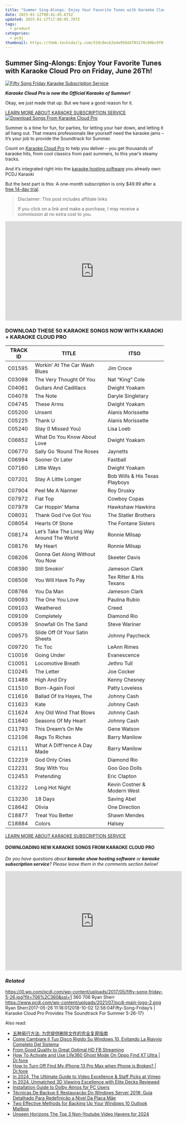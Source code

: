 ```yaml
---
title: "Summer Sing-Alongs: Enjoy Your Favorite Tunes with Karaoke Cloud Pro on Friday, June 26Th!"
date: 2025-01-12T00:41:45.675Z
updated: 2025-01-17T17:09:05.707Z
tags:
  - product
categories:
  - pcdj
thumbnail: https://thmb.techidaily.com/519c0ecb3a4e958d4703170c89bc9f0f4e206bb0aa2219c94653cd1097dc9a0c.jpg
---
```


## Summer Sing-Alongs: Enjoy Your Favorite Tunes with Karaoke Cloud Pro on Friday, June 26Th!

[![Fifty Song Friday Karaoke Subscription Service](https://i0.wp.com/pcdj.com/wp-content/uploads/2017/05/fifty-song-friday-5-26.jpg?resize=706%2C321&ssl=1)](https://i0.wp.com/pcdj.com/wp-content/uploads/2017/05/fifty-song-friday-5-26.jpg?fit=706%2C360&ssl=1 "Fifty Song Friday Karaoke Subscription Service")

_**Karaoke Cloud Pro is now the Official Karaoke of Summer!**_

Okay, we just made that up. But we have a good reason for it.

[LEARN MORE ABOUT KARAOKE SUBSCRIPTION SERVICE ![Download Songs From Karaoke Cloud Pro](https://i2.wp.com/pcdj.com/wp-content/uploads/2017/05/karaokecloudpro-retrievetracks2.jpg?fit=300%2C300&ssl=1 "Download Songs From Karaoke Cloud Pro")](https://tools.techidaily.com/pcdj/products/)

Summer is a time for fun, for parties, for letting your hair down, and letting it all hang out. That means professionals like yourself need the karaoke jams – it’s your job to provide the Soundtrack for Summer.

Count on [Karaoke Cloud Pro](https://tools.techidaily.com/pcdj/products/) to help you deliver – you get thousands of karaoke hits, from cool classics from past summers, to this year’s steamy tracks.

And it’s integrated right into the [karaoke hosting software](https://tools.techidaily.com/pcdj/products/) you already own: PCDJ Karaoki

But the best part is this: A one-month subscription is only $49.99 after a [free 14-day trial](https://www.karaokelocker.com/subscription.pl).

>  Disclaimer: This post includes affiliate links
>
>  If you click on a link and make a purchase, I may receive a commission at no extra cost to you.
>

<!-- affiliate ads begin -->
<iframe width="560" height="315" src="https://www.youtube.com/embed/YB7Ou4-iKVM?si=7Fq8iUwI8voccMLx" title="YouTube video player" frameborder="0" allow="accelerometer; autoplay; clipboard-write; encrypted-media; gyroscope; picture-in-picture; web-share" referrerpolicy="strict-origin-when-cross-origin" allowfullscreen></iframe>
<!-- affiliate ads end -->

### DOWNLOAD THESE 50 KARAOKE SONGS NOW WITH KARAOKI + KARAOKE CLOUD PRO

| **TRACK ID** | **TITLE**                                | **ITSO**                       |
| ------------ | ---------------------------------------- | ------------------------------ |
| C01595       | Workin’ At The Car Wash Blues            | Jim Croce                      |
| C03098       | The Very Thought Of You                  | Nat “King” Cole                |
| C04061       | Guitars And Cadillacs                    | Dwight Yoakam                  |
| C04078       | The Note                                 | Daryle Singletary              |
| C04745       | These Arms                               | Dwight Yoakam                  |
| C05200       | Unsent                                   | Alanis Morissette              |
| C05225       | Thank U                                  | Alanis Morissette              |
| C05240       | Stay (I Missed You)                      | Lisa Loeb                      |
| C06652       | What Do You Know About Love              | Dwight Yoakam                  |
| C06770       | Sally Go ‘Round The Roses                | Jaynetts                       |
| C06994       | Sooner Or Later                          | Fastball                       |
| C07160       | Little Ways                              | Dwight Yoakam                  |
| C07201       | Stay A Little Longer                     | Bob Wills & His Texas Playboys |
| C07904       | Peel Me A Nanner                         | Roy Drusky                     |
| C07972       | Flat Top                                 | Cowboy Copas                   |
| C07979       | Car Hoppin’ Mama                         | Hawkshaw Hawkins               |
| C08031       | Thank God I’ve Got You                   | The Statler Brothers           |
| C08054       | Hearts Of Stone                          | The Fontane Sisters            |
| C08174       | Let’s Take The Long Way Around The World | Ronnie Milsap                  |
| C08176       | My Heart                                 | Ronnie Milsap                  |
| C08206       | Gonna Get Along Without You Now          | Skeeter Davis                  |
| C08390       | Still Smokin’                            | Jameson Clark                  |
| C08506       | You Will Have To Pay                     | Tex Ritter & His Texans        |
| C08766       | You Da Man                               | Jameson Clark                  |
| C09093       | The One You Love                         | Paulina Rubio                  |
| C09103       | Weathered                                | Creed                          |
| C09109       | Completely                               | Diamond Rio                    |
| C09539       | Snowfall On The Sand                     | Steve Wariner                  |
| C09575       | Slide Off Of Your Satin Sheets           | Johnny Paycheck                |
| C09720       | Tic Toc                                  | LeAnn Rimes                    |
| C10016       | Going Under                              | Evanescence                    |
| C10051       | Locomotive Breath                        | Jethro Tull                    |
| C10245       | The Letter                               | Joe Cocker                     |
| C11488       | High And Dry                             | Kenny Chesney                  |
| C11510       | Born-Again Fool                          | Patty Loveless                 |
| C11616       | Ballad Of Ira Hayes, The                 | Johnny Cash                    |
| C11623       | Kate                                     | Johnny Cash                    |
| C11624       | Any Old Wind That Blows                  | Johnny Cash                    |
| C11640       | Seasons Of My Heart                      | Johnny Cash                    |
| C11793       | This Dream’s On Me                       | Gene Watson                    |
| C12106       | Rags To Riches                           | Barry Manilow                  |
| C12111       | What A Diff’rence A Day Made             | Barry Manilow                  |
| C12219       | God Only Cries                           | Diamond Rio                    |
| C12231       | Stay With You                            | Goo Goo Dolls                  |
| C12453       | Pretending                               | Eric Clapton                   |
| C13222       | Long Hot Night                           | Kevin Costner & Modern West    |
| C13230       | 18 Days                                  | Saving Abel                    |
| C18642       | Olivia                                   | One Direction                  |
| C18877       | Treat You Better                         | Shawn Mendes                   |
| C18884       | Colors                                   | Halsey                         |

[LEARN MORE ABOUT KARAOKE SUBSCRIPTION SERVICE](https://tools.techidaily.com/pcdj/products/)

#### DOWNLOADING NEW KARAOKE SONGS FROM KARAOKE CLOUD PRO

_Do you have questions about **karaoke show hosting software** or **karaoke subscription service**? Please leave them in the comments section below!_

<!-- affiliate ads begin -->
<iframe width="560" height="315" src="https://www.youtube.com/embed/Hpne0zPsZwU?si=yN5QDsG_WLb_Y3u-" title="YouTube video player" frameborder="0" allow="accelerometer; autoplay; clipboard-write; encrypted-media; gyroscope; picture-in-picture; web-share" referrerpolicy="strict-origin-when-cross-origin" allowfullscreen></iframe>
<!-- affiliate ads end -->

### _Related_

https://i0.wp.com/pcdj.com/wp-content/uploads/2017/05/fifty-song-friday-5-26.jpg?fit=706%2C360&ssl=1 360 706 Ryan Sherr https://www.pcdj.com/wp-content/uploads/2021/07/pcdj-main-logo-2.png Ryan Sherr2017-05-26 11:18:012018-10-02 12:58:04Fifty-Song-Friday’s | Karaoke Cloud Pro Provides The Soundtrack For Summer 5-26-17}

<ins class="adsbygoogle"
     style="display:block"
     data-ad-format="autorelaxed"
     data-ad-client="ca-pub-7571918770474297"
     data-ad-slot="1223367746"></ins>

<ins class="adsbygoogle"
     style="display:block"
     data-ad-client="ca-pub-7571918770474297"
     data-ad-slot="8358498916"
     data-ad-format="auto"
     data-full-width-responsive="true"></ins>

<span class="atpl-alsoreadstyle">Also read:</span>
<div><ul>
<li><a href="https://discover-able.techidaily.com/ius6loenjeaykplusihjoawueazltog5li65oko5oplusq5l6b5yig6zmk5pah5lu255qe5a6m5ywo5asn5y6f5oyh5y2xig/"><u>五种易行方法: 为您提供删除文件的完全复原指南</u></a></li>
<li><a href="https://discover-able.techidaily.com/come-cambiare-il-tuo-disco-rigido-su-windows-10-evitando-la-riavvio-completo-del-sistema/"><u>Come Cambiare Il Tuo Disco Rigido Su Windows 10, Evitando La Riavvio Completo Del Sistema</u></a></li>
<li><a href="https://facebook-clips.techidaily.com/from-good-quality-to-great-optimal-hd-fb-streaming/"><u>From Good Quality to Great Optimal HD FB Streaming</u></a></li>
<li><a href="https://location-social.techidaily.com/how-to-activate-and-use-life360-ghost-mode-on-oppo-find-x7-ultra-drfone-by-drfone-virtual-android/"><u>How To Activate and Use Life360 Ghost Mode On Oppo Find X7 Ultra | Dr.fone</u></a></li>
<li><a href="https://iphone-unlock.techidaily.com/how-to-turn-off-find-my-iphone-13-pro-max-when-phone-is-broken-drfone-by-drfone-ios/"><u>How to Turn Off Find My iPhone 13 Pro Max when Phone is Broken? | Dr.fone</u></a></li>
<li><a href="https://vimeo-videos.techidaily.com/in-2024-the-ultimate-guide-to-video-excellence-and-staff-picks-at-vimeo/"><u>In 2024, The Ultimate Guide to Video Excellence & Staff Picks at Vimeo</u></a></li>
<li><a href="https://fox-glue.techidaily.com/in-2024-unmatched-3d-viewing-excellence-with-elite-decks-reviewed/"><u>In 2024, Unmatched 3D Viewing Excellence with Elite Decks Reviewed</u></a></li>
<li><a href="https://win11-tips.techidaily.com/installation-guide-to-dolby-atmos-for-pc-users/"><u>Installation Guide to Dolby Atmos for PC Users</u></a></li>
<li><a href="https://discover-able.techidaily.com/tecnicas-de-backup-e-restauracao-do-windows-server-201-guia-detalhado-para-redefinicao-a-nivel-da-placa-mae/"><u>Técnicas De Backup E Restauração Do Windows Server 201#: Guia Detalhado Para Redefinição a Nível Da Placa Mãe</u></a></li>
<li><a href="https://discover-able.techidaily.com/two-effective-methods-for-backing-up-your-windows-10-outlook-mailbox/"><u>Two Effective Methods for Backing Up Your Windows 10 Outlook Mailbox</u></a></li>
<li><a href="https://facebook-video-footage.techidaily.com/unseen-horizons-the-top-3-non-youtube-video-havens-for-2024/"><u>Unseen Horizons The Top 3 Non-Youtube Video Havens for 2024</u></a></li>
</ul></div>

